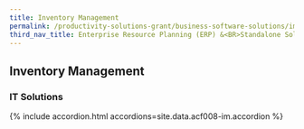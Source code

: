 ```yaml
---
title: Inventory Management
permalink: /productivity-solutions-grant/business-software-solutions/im
third_nav_title: Enterprise Resource Planning (ERP) &<BR>Standalone Solutions
---
```


## Inventory Management

### IT Solutions

{% include accordion.html accordions=site.data.acf008-im.accordion %}
